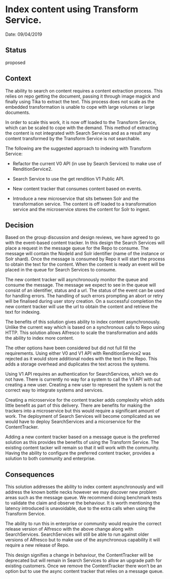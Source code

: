 # Index content using Transform Service.

Date: 09/04/2019

## Status

proposed

## Context

The ability to search on content requires a content extraction process. This relies on repo getting the document, passing it through image magick and finally using Tika to extract the text. This process does not scale as the embedded transformation is unable to cope with large volumes or large documents.

In order to scale this work, it is now off loaded to the Transform Service, which can be scaled to cope with the demand. This method of extracting the content is not integrated with Search Services and as a result any content transformed by the Transform Service is not searchable.

The following are the suggested approach to indexing with Transform Service:

* Refactor the current V0 API (in use by Search Services) to make use of RenditionService2.

* Search Service to use the get rendition V1 Public API.

* New content tracker that consumes content based on events.

* Introduce a new microservice that sits between Solr and the transformation service. The content is off loaded to a transformation service and the microservice stores the content for Solr to ingest.

## Decision

Based on the group discussion and design reviews, we have agreed to go with the event-based content tracker.
In this design the Search Services will place a request in the message queue for the Repo to consume.
The message will contain the NodeId and Solr identifier (name of the instance or Solr shard).
Once the message is consumed by Repo it will start the process to obtain the text for the content.
When the content is ready an event will be placed in the queue for Search Services to consume.

The new content tracker will asynchronously monitor the queue and consume the message. The message we expect to see in the queue will consist of an identifier, status and a url. The status of the event can be used for handling errors. The handling of such errors prompting an abort or retry will be finalised during user story creation.
On a successful completion the new content tracker will use the url to obtain the content and retrieve the text for indexing.

The benefits of this solution gives ability to index content asynchronously. Unlike the current way which is based on a synchronous calls to Repo using HTTP. This solution allows Alfresco to scale the transformation and adds the ability to index more content.

The other options have been considered but did not full fill the requirements.
Using either V0 and V1 API with RenditionService2 was rejected as it would store additional nodes with the text in the Repo. This adds a storage overhead and duplicates the text across the systems.

Using V1 API requires an authentication for SearchServices, which we do not have. There is currently no way for a system to call the V1 API with out creating a new user. Creating a new user to represent the system is not the correct way to integrate systems and services.

Creating a microservice for the content tracker adds complexity which adds little benefit as part of this delivery. There are benefits for making the trackers into a microservice but this would require a significant amount of work. The deployment of Search Services will become complicated as we would have to deploy SearchServices and a micorservice for the ContentTracker.

Adding a new content tracker based on a message queue is the preferred solution as this provides the benefits of using the Transform Service. The existing content tacker will remain so that it will work with the community.
Having the ability to configure the preferred content tracker, provides a solution to both community and enterprise.

## Consequences
This solution addresses the ability to index content asynchronously and will address the known bottle necks however we may discover new problem areas such as the message queue. We recommend doing benchmark tests to validate the claim and observe the behaviour. It is worth mentioning the latency introduced is unavoidable, due to the extra calls when using the Transform Service.

The ability to run this in enterprise or community would require the correct release version of Alfresco with the above change along with SearchServices. SearchServices will still be able to run against older versions of Alfresco but to make use of the asynchronous capability it will require a new release of Repo.

This design signifies a change in behaviour, the ContentTracker will be deprecated but will remain in Search Services to allow an upgrade path for existing customers. Once we remove the ContentTracker there won’t be an option but to use the async content tracker that relies on a message queue.
